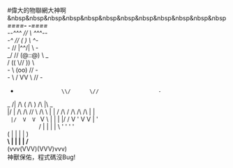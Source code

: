 #偉大的物聯網大神啊  
 &nbsp&nbsp&nbsp&nbsp&nbsp&nbsp&nbsp&nbsp&nbsp&nbsp&nbsp&nbsp ___====-_  _-====___  
             _--^^^     //      \\     ^^^--_  
          _-^          // (    ) \\          ^-_  
         -            //  |\^^/|  \\            -  
       _/            //   (@::@)   \\            \_  
      /             ((     \\//     ))             \  
     -               \\    (oo)    //               -  
    -                 \\  / VV \  //                 -  
   -                   \\/      \//                   -  
  _ /|          /\      (   /\   )      /\          |\ _  
  |/ | /\ /\ /\/  \ /\  \  |  |  /  /\ /  \/\ /\ /\ | \|  
  `  |/  V  V  `   V  \ \| |  | |/ /  V   '  V  V  \|  '  
     `   `  `      `   / | |  | | \   '      '  '   '  
                      (  | |  | |  )  
                     __\ | |  | | /__  
                    (vvv(VVV)(VVV)vvv)   
                    神獸保佑，程式碼沒Bug!   
